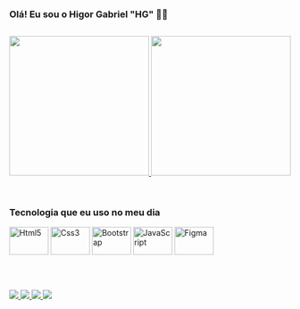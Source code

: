 ### Olá! Eu sou o Higor Gabriel "HG" 🤚🏽

##

<div>
<a href="https://github.com/yngvarrhg">
<img height="250em" src="https://github-readme-stats.vercel.app/api?username=yngvarrhg&show_icons=true&theme=synthwave">
<img height="250em" src="https://github-readme-stats.vercel.app/api/top-langs/?username=yngvarrhg&layout=donut-vertical&theme=synthwave">
</div>

##

<div style="display: inline-block">
<h3> Tecnologia que eu uso no meu dia</h3>
    <img align="center" alt="Html5" height="50" width="70" src="https://img.shields.io/badge/HTML5-E34F26?style=for-the-badge&logo=html5&logoColor=white"> 
       <img align="center" alt="Css3" height="50" width="70" src="https://img.shields.io/badge/CSS3-1572B6?style=for-the-badge&logo=css3&logoColor=white" > 
        <img align="center" alt="Bootstrap" height="50" width="70" src="https://img.shields.io/badge/Bootstrap-563D7C?style=for-the-badge&logo=bootstrap&logoColor=white" > 
         <img align="center" alt="JavaScript" height="50" width="70" src="https://img.shields.io/badge/JavaScript-323330?style=for-the-badge&logo=javascript&logoColor=F7DF1E" > 
          <img align="center" alt="Figma" height="50" width="70" src="https://img.shields.io/badge/Figma-F24E1E?style=for-the-badge&logo=figma&logoColor=white" > 
</div>
<div><br>

##
<br>
 <a href="https://instagram.com/higor__hg" target="_blank"><img src="https://img.shields.io/badge/Instagram-E4405F?style=for-the-badge&logo=instagram&logoColor=white">
<a href="https://x.com/Hg_yngvarr?t=T4xyl76lySvmHw8ZpoyRpA&s=09" target="_blank"><img src="https://img.shields.io/badge/Twitter-1DA1F2?style=for-the-badge&logo=twitter&logoColor=white">
<a href="https://github.com/yngvarrhg " target="_blank"><img src="https://img.shields.io/badge/GitHub-100000?style=for-the-badge&logo=github&logoColor=white">
<a href="mailto:higorgabriel443@gmail.com" target="_blank"><img src="https://img.shields.io/badge/-Gmail-%23333?style=for-the-badge&logo=gmail&logoColor=white">

</div>

